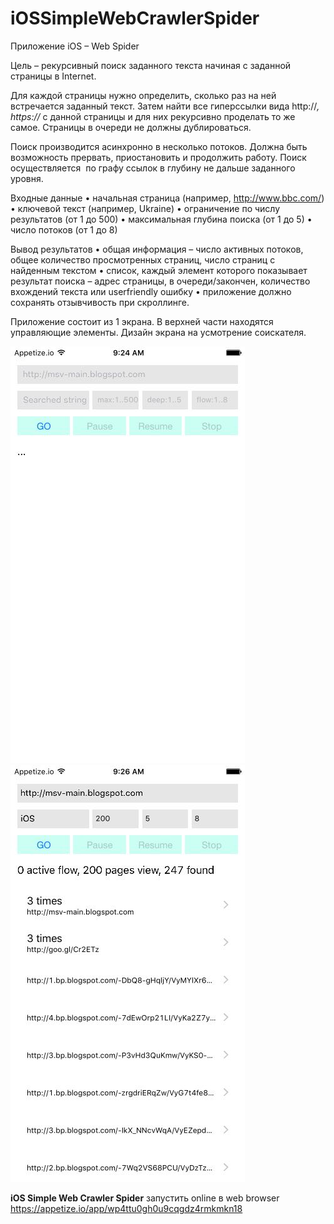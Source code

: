 # iOSSimpleWebCrawlerSpider

Приложение iOS – Web Spider

Цель – рекурсивный поиск заданного текста начиная с заданной страницы в Internet.

Для каждой страницы нужно определить, сколько раз на ней встречается заданный текст.
Затем найти все гиперссылки вида http://*,  https://* с  данной страницы и для них рекурсивно
проделать то же самое. Страницы в очереди не должны дублироваться.

Поиск производится асинхронно в несколько потоков.  Должна быть возможность прервать,
приостановить и продолжить работу.  Поиск осуществляется ​ по графу ссылок в глубину
не дальше заданного уровня.

Входные данные
• начальная страница (например, http://www.bbc.com/)
• ключевой текст (например, Ukraine)
• ограничение по числу результатов (от 1 до 500)
• максимальная глубина поиска (от 1 до 5)
• число потоков (от 1 до 8)

Вывод результатов
• общая информация – число активных потоков, общее количество просмотренных
страниц, число страниц с найденным текстом
• список, каждый элемент которого показывает результат поиска – адрес страницы, в
очереди/закончен, количество вхождений текста или user­friendly ошибку
• приложение должно сохранять отзывчивость при скроллинге.

Приложение состоит из 1 экрана. В верхней части находятся управляющие элементы.
Дизайн экрана на усмотрение соискателя.


![img1](https://github.com/sergemoskalenko/iOSSimpleWebCrawlerSpider/blob/master/ios-spider0-6.jpg?raw=true) ![img2](https://github.com/sergemoskalenko/iOSSimpleWebCrawlerSpider/blob/master/ios-spider1-6.jpg?raw=true)

**iOS Simple Web Crawler Spider** запустить online в web browser 
https://appetize.io/app/wp4ttu0gh0u9cqgdz4rmkmkn18
